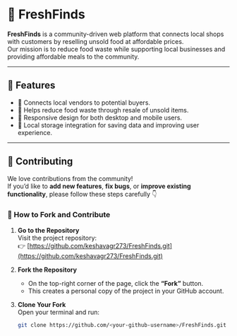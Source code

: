 # 🛒 FreshFinds

**FreshFinds** is a community-driven web platform that connects local shops with customers by reselling unsold food at affordable prices.  
Our mission is to reduce food waste while supporting local businesses and providing affordable meals to the community.  

---


## 🚀 Features

- 🏬 Connects local vendors to potential buyers.  
- 💸 Helps reduce food waste through resale of unsold items.  
- 📱 Responsive design for both desktop and mobile users.  
- 💾 Local storage integration for saving data and improving user experience.  

---

## 🤝 Contributing

We love contributions from the community!  
If you’d like to **add new features**, **fix bugs**, or **improve existing functionality**, please follow these steps carefully 👇  

### 🔧 How to Fork and Contribute

1. **Go to the Repository**  
   Visit the project repository:  
   👉 [https://github.com/keshavagr273/FreshFinds.git](https://github.com/keshavagr273/FreshFinds.git)

2. **Fork the Repository**  
   - On the top-right corner of the page, click the **“Fork”** button.  
   - This creates a personal copy of the project in your GitHub account.

3. **Clone Your Fork**  
   Open your terminal and run:
   ```bash
   git clone https://github.com/<your-github-username>/FreshFinds.git
